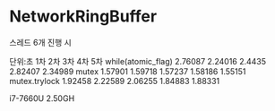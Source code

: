 # NetworkRingBuffer

스레드 6개 진행 시

단위:초	1차	2차	3차	4차	5차
while(atomic_flag)	2.76087	2.24016	2.4435	2.82407	2.34989
mutex	1.57901	1.59718	1.57237	1.58186	1.55151
mutex.trylock	1.92458	2.22589	2.06255	1.84883	1.88331

i7-7660U 2.50GH
